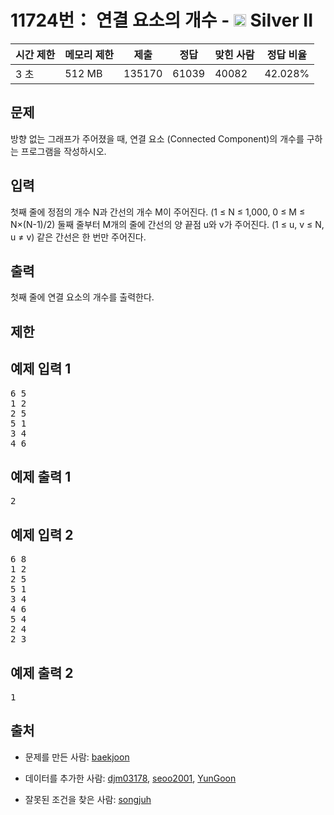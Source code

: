 # 11724번： 연결 요소의 개수 - <img src="https://static.solved.ac/tier_small/9.svg" style="height:20px" /> Silver II



| 시간 제한 | 메모리 제한 | 제출 | 정답 | 맞힌 사람 | 정답 비율 |
| --- | --- | --- | --- | --- | --- |
| 3 초 | 512 MB | 135170 | 61039 | 40082 | 42.028% |
## 문제

방향 없는 그래프가 주어졌을 때, 연결 요소 (Connected Component)의 개수를 구하는 프로그램을 작성하시오.

## 입력

첫째 줄에 정점의 개수 N과 간선의 개수 M이 주어진다. (1 ≤ N ≤ 1,000, 0 ≤ M ≤ N×(N-1)/2) 둘째 줄부터 M개의 줄에 간선의 양 끝점 u와 v가 주어진다. (1 ≤ u, v ≤ N, u ≠ v) 같은 간선은 한 번만 주어진다.

## 출력

첫째 줄에 연결 요소의 개수를 출력한다.

## 제한

## 예제 입력 1

<pre>6 5
1 2
2 5
5 1
3 4
4 6
</pre>
## 예제 출력 1

<pre>2
</pre>
## 예제 입력 2

<pre>6 8
1 2
2 5
5 1
3 4
4 6
5 4
2 4
2 3
</pre>
## 예제 출력 2

<pre>1
</pre>
## 출처

- 문제를 만든 사람: [baekjoon](/user/baekjoon)

- 데이터를 추가한 사람: [djm03178](/user/djm03178), [seoo2001](/user/seoo2001), [YunGoon](/user/YunGoon)

- 잘못된 조건을 찾은 사람: [songjuh](/user/songjuh)